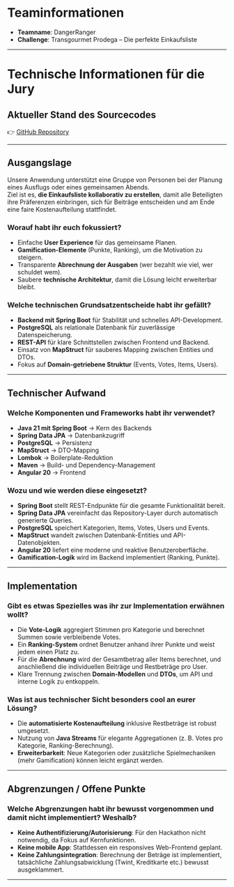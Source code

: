 # Teaminformationen
- **Teamname**: DangerRanger  
- **Challenge**: Transgourmet Prodega – Die perfekte Einkaufsliste  

---

# Technische Informationen für die Jury

## Aktueller Stand des Sourcecodes
👉 [GitHub Repository](https://github.com/jhaldimann/baern-haeckt-2025-choerbli/tree/main)

---

## Ausgangslage
Unsere Anwendung unterstützt eine Gruppe von Personen bei der Planung eines Ausflugs oder eines gemeinsamen Abends.  
Ziel ist es, **die Einkaufsliste kollaborativ zu erstellen**, damit alle Beteiligten ihre Präferenzen einbringen, sich für Beiträge entscheiden und am Ende eine faire Kostenaufteilung stattfindet.  

### Worauf habt ihr euch fokussiert?
- Einfache **User Experience** für das gemeinsame Planen.  
- **Gamification-Elemente** (Punkte, Ranking), um die Motivation zu steigern.  
- Transparente **Abrechnung der Ausgaben** (wer bezahlt wie viel, wer schuldet wem).  
- Saubere **technische Architektur**, damit die Lösung leicht erweiterbar bleibt.  

### Welche technischen Grundsatzentscheide habt ihr gefällt?
- **Backend mit Spring Boot** für Stabilität und schnelles API-Development.  
- **PostgreSQL** als relationale Datenbank für zuverlässige Datenspeicherung.  
- **REST-API** für klare Schnittstellen zwischen Frontend und Backend.  
- Einsatz von **MapStruct** für sauberes Mapping zwischen Entities und DTOs.  
- Fokus auf **Domain-getriebene Struktur** (Events, Votes, Items, Users).  

---

## Technischer Aufwand 

### Welche Komponenten und Frameworks habt ihr verwendet?
- **Java 21 mit Spring Boot** → Kern des Backends  
- **Spring Data JPA** → Datenbankzugriff  
- **PostgreSQL** → Persistenz  
- **MapStruct** → DTO-Mapping  
- **Lombok** → Boilerplate-Reduktion  
- **Maven** → Build- und Dependency-Management  
- **Angular 20** → Frontend  

### Wozu und wie werden diese eingesetzt?
- **Spring Boot** stellt REST-Endpunkte für die gesamte Funktionalität bereit.  
- **Spring Data JPA** vereinfacht das Repository-Layer durch automatisch generierte Queries.  
- **PostgreSQL** speichert Kategorien, Items, Votes, Users und Events.  
- **MapStruct** wandelt zwischen Datenbank-Entities und API-Datenobjekten.  
- **Angular 20** liefert eine moderne und reaktive Benutzeroberfläche.  
- **Gamification-Logik** wird im Backend implementiert (Ranking, Punkte).  

---

## Implementation

### Gibt es etwas Spezielles was ihr zur Implementation erwähnen wollt?
- Die **Vote-Logik** aggregiert Stimmen pro Kategorie und berechnet Summen sowie verbleibende Votes.  
- Ein **Ranking-System** ordnet Benutzer anhand ihrer Punkte und weist jedem einen Platz zu.  
- Für die **Abrechnung** wird der Gesamtbetrag aller Items berechnet, und anschließend die individuellen Beiträge und Restbeträge pro User.  
- Klare Trennung zwischen **Domain-Modellen** und **DTOs**, um API und interne Logik zu entkoppeln.  

### Was ist aus technischer Sicht besonders cool an eurer Lösung?
- Die **automatisierte Kostenaufteilung** inklusive Restbeträge ist robust umgesetzt.  
- Nutzung von **Java Streams** für elegante Aggregationen (z. B. Votes pro Kategorie, Ranking-Berechnung).  
- **Erweiterbarkeit**: Neue Kategorien oder zusätzliche Spielmechaniken (mehr Gamification) können leicht ergänzt werden.  

---

## Abgrenzungen / Offene Punkte

### Welche Abgrenzungen habt ihr bewusst vorgenommen und damit nicht implementiert? Weshalb?
- **Keine Authentifizierung/Autorisierung**: Für den Hackathon nicht notwendig, da Fokus auf Kernfunktionen.  
- **Keine mobile App**: Stattdessen ein responsives Web-Frontend geplant.  
- **Keine Zahlungsintegration**: Berechnung der Beträge ist implementiert, tatsächliche Zahlungsabwicklung (Twint, Kreditkarte etc.) bewusst ausgeklammert.  

---
